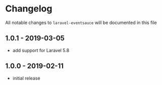 # Changelog

All notable changes to `laravel-eventsauce` will be documented in this file

## 1.0.1 - 2019-03-05

- add support for Laravel 5.8

## 1.0.0 - 2019-02-11

- initial release
